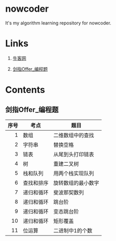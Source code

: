 # nowcoder
It's my algorithm learning repository for nowcoder.

# Links

1. [牛客网](https://www.nowcoder.com)

2. [剑指Offer_编程题](https://www.nowcoder.com/ta/coding-interviews?page=1)

# Contents

## 剑指Offer_编程题

|序号|考点|题目|
|-:|-|-|
|1|数组|二维数组中的查找|
|2|字符串|替换空格|
|3|链表|从尾到头打印链表|
|4|树|重建二叉树|
|5|栈和队列|用两个栈实现队列|
|6|查找和排序|旋转数组的最小数字|
|7|递归和循环|斐波那契数列|
|8|递归和循环|跳台阶|
|9|递归和循环|变态跳台阶|
|10|递归和循环|矩形覆盖|
|11|位运算|二进制中1的个数|
